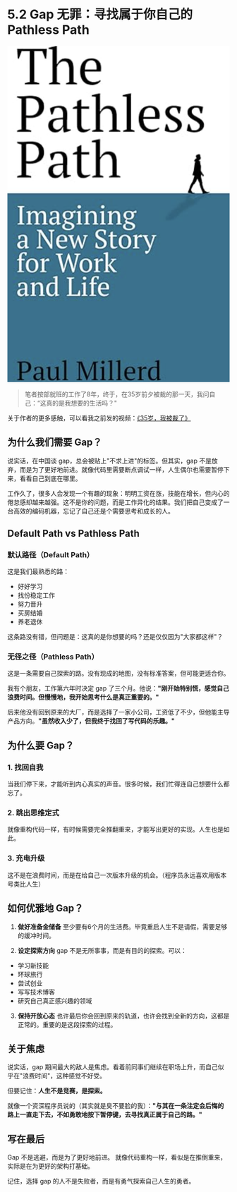 # 5.2 Gap 无罪：寻找属于你自己的 Pathless Path

![Gap](../assets/images/chapter5/gap.png)

> 笔者按部就班的工作了8年，终于，在35岁前夕被裁的那一天，我问自己：“这真的是我想要的生活吗？"

关于作者的更多感触，可以看我之前发的视频：[《35岁，我被裁了》](https://www.bilibili.com/video/BV1tg69YTEvm/?spm_id_from=333.337.search-card.all.click&vd_source=f45ec78216863e8a227317224db68392)

## 为什么我们需要 Gap？

说实话，在中国谈 gap，总会被贴上"不求上进"的标签。但其实，gap 不是放弃，而是为了更好地前进。就像代码里需要断点调试一样，人生偶尔也需要暂停下来，看看自己到底在哪里。

工作久了，很多人会发现一个有趣的现象：明明工资在涨，技能在增长，但内心的倦怠感却越来越强。这不是你的问题，而是工作异化的结果。我们把自己变成了一台高效的编码机器，忘记了自己还是个需要思考和成长的人。

## Default Path vs Pathless Path

### 默认路径（Default Path）
这是我们最熟悉的路：
- 好好学习
- 找份稳定工作
- 努力晋升
- 买房结婚
- 养老退休

这条路没有错，但问题是：这真的是你想要的吗？还是仅仅因为"大家都这样"？

### 无径之径（Pathless Path）
这是一条需要自己探索的路。没有现成的地图，没有标准答案，但可能更适合你。

我有个朋友，工作第六年时决定 gap 了三个月。他说：**"刚开始特别慌，感觉自己浪费时间。但慢慢地，我开始思考什么是真正重要的。"**

后来他没有回到原来的大厂，而是选择了一家小公司，工资低了不少，但他能主导产品方向。**"虽然收入少了，但我终于找回了写代码的乐趣。"**

## 为什么要 Gap？

### 1. 找回自我
当我们停下来，才能听到内心真实的声音。很多时候，我们忙得连自己想要什么都忘了。

### 2. 跳出思维定式
就像重构代码一样，有时候需要完全推翻重来，才能写出更好的实现。人生也是如此。

### 3. 充电升级
这不是在浪费时间，而是在给自己一次版本升级的机会。（程序员永远喜欢用版本号类比人生）

## 如何优雅地 Gap？

1. **做好准备金储备**
至少要有6个月的生活费。毕竟重启人生不是请假，需要足够的缓冲时间。

2. **设定探索方向**
gap 不是无所事事，而是有目的的探索。可以：
- 学习新技能
- 环球旅行
- 尝试创业
- 写写技术博客
- 研究自己真正感兴趣的领域

3. **保持开放心态**
也许最后你会回到原来的轨道，也许会找到全新的方向，这都是正常的。重要的是这段探索的过程。

## 关于焦虑

说实话，gap 期间最大的敌人是焦虑。看着前同事们继续在职场上升，而自己似乎在"浪费时间"，这种感觉不好受。

但要记住：**人生不是竞赛，是探索。**

就像一个资深程序员说的（其实就是臭不要脸的我）：**"与其在一条注定会后悔的路上一直走下去，不如勇敢地按下暂停键，去寻找真正属于自己的路。"**

## 写在最后

Gap 不是逃避，而是为了更好地前进。
就像代码重构一样，看似是在推倒重来，实际是在为更好的架构打基础。

记住，选择 gap 的人不是失败者，而是有勇气探索自己人生的勇者。